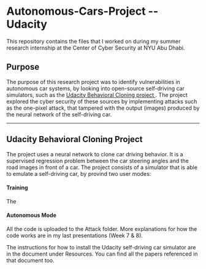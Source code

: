 # Autonomous-Cars-Project -- Udacity

This repository contains the files that I worked on during my summer research internship at the Center of Cyber Security at NYU Abu Dhabi. 

<h2>Purpose</h2>
The purpose of this research project was to identify vulnerabilities in autonomous car systems, by looking into open-source self-driving car simulators, such as the <a href = "https://github.com/udacity/CarND-Behavioral-Cloning-P3"> Udacity Behavioral Cloning project </a>. The project explored the cyber security of these sources by implementing attacks such as the one-pixel attack, that tampered with the output (images) produced by the neural network of the self-driving car.

 
<hr>
<h2>Udacity Behavioral Cloning Project</h2>
The project uses a neural network to clone car driving behavior. It is a supervised regression problem between the car steering angles and the road images in front of a car. The project consists of a simulator that is able to emulate a self-driving car, by provind two user modes:
<h4>Training</h4>
The 
<h4>Autonomous Mode</h4>
All the code is uploaded to the Attack folder. More explanations for how the code works are in my last presentations (Week 7 & 8). 

The instructions for how to install the Udacity self-driving car simulator are in the document under Resources. You can find all the papers referenced in that document too. 
